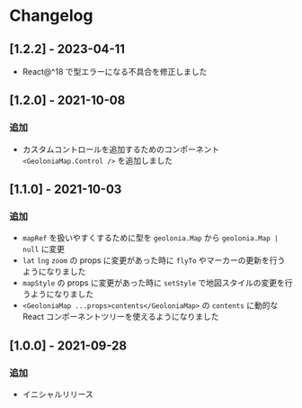 # Changelog

## [1.2.2] - 2023-04-11

* React@^18 で型エラーになる不具合を修正しました

## [1.2.0] - 2021-10-08

### 追加

* カスタムコントロールを追加するためのコンポーネント `<GeoloniaMap.Control />` を追加しました

## [1.1.0] - 2021-10-03

### 追加

* `mapRef` を扱いやすくするために型を `geolonia.Map` から `geolonia.Map | null` に変更
* `lat` `lng` `zoom` の props に変更があった時に `flyTo` やマーカーの更新を行うようになりました
* `mapStyle` の props に変更があった時に `setStyle` で地図スタイルの変更を行うようになりました
* `<GeoloniaMap ...props>contents</GeoloniaMap>` の `contents` に動的な React コンポーネントツリーを使えるようになりました

## [1.0.0] - 2021-09-28

### 追加

* イニシャルリリース
